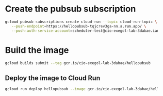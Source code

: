 # Create the pubsub subscription  
```bash
gcloud pubsub subscriptions create cloud-run --topic cloud-run-topic \
   --push-endpoint=https://hellopubsub-tqjcrev3ga-nn.a.run.app/ \
   --push-auth-service-account=scheduler-test@cio-exegol-lab-3dabae.iam.gserviceaccount.com
```

# Build the image
```bash
gcloud builds submit --tag gcr.io/cio-exegol-lab-3dabae/hellopubsub
```

## Deploy the image to Cloud Run 
```bash
gcloud run deploy hellopubsub --image gcr.io/cio-exegol-lab-3dabae/hellopubsub --region northamerica-northeast1 --service-account scheduler-test@cio-exegol-lab-3dabae.iam.gserviceaccount.com
```

